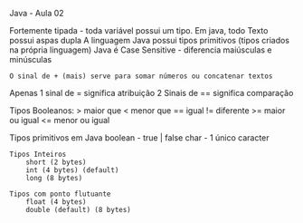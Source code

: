 Java - Aula 02

Fortemente tipada - toda variável possui um tipo.
Em java, todo Texto possui aspas dupla
A linguagem Java possui tipos primitivos (tipos criados na própria linguagem)
Java é Case Sensitive - diferencia maiúsculas e minúsculas

	O sinal de + (mais) serve para somar números ou concatenar textos

Apenas 1 sinal de = significa atribuição
2 Sinais de == significa comparação

Tipos Booleanos:
	> maior que
	< menor que
	== igual
	!= diferente
	>= maior ou igual 
	<= menor ou igual

Tipos primitivos em Java
	boolean - true | false
	char - 1 único caracter

	Tipos Inteiros
		short (2 bytes)
		int (4 bytes) (default) 
		long (8 bytes)

	Tipos com ponto flutuante
		float (4 bytes)
		double (default) (8 bytes)


